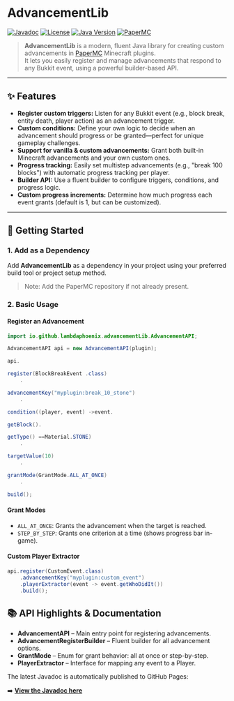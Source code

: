 # AdvancementLib
[![Javadoc](https://img.shields.io/badge/docs-javadoc-blue.svg)](https://lambdaphoenix.github.io/AdvancementLib/javadoc/)
[![License](https://img.shields.io/github/license/lambdaphoenix/AdvancementLib)](https://github.com/lambdaphoenix/AdvancementLib/blob/main/LICENSE)
[![Java Version](https://img.shields.io/badge/Java-21-blue.svg)](https://jdk.java.net/)
[![PaperMC](https://img.shields.io/badge/PaperMC-1.21.4-green)](https://papermc.io/)

>**AdvancementLib** is a modern, fluent Java library for creating custom advancements in [PaperMC](https://papermc.io/) Minecraft plugins.  
It lets you easily register and manage advancements that respond to any Bukkit event, using a powerful builder-based API.
---

## ✨ Features
- **Register custom triggers:** Listen for any Bukkit event (e.g., block break, entity death, player action) as an advancement trigger.
- **Custom conditions:** Define your own logic to decide when an advancement should progress or be granted—perfect for unique gameplay challenges.
- **Support for vanilla & custom advancements:** Grant both built-in Minecraft advancements and your own custom ones.
- **Progress tracking:** Easily set multistep advancements (e.g., "break 100 blocks") with automatic progress tracking per player.
- **Builder API:** Use a fluent builder to configure triggers, conditions, and progress logic.
- **Custom progress increments:** Determine how much progress each event grants (default is 1, but can be customized).

---

## 🚀 Getting Started

### 1. Add as a Dependency

Add **AdvancementLib** as a dependency in your project using your preferred build tool or project setup method.

>Note: Add the PaperMC repository if not already present.

### 2. Basic Usage

#### Register an Advancement

```java
import io.github.lambdaphoenix.advancementLib.AdvancementAPI;

AdvancementAPI api = new AdvancementAPI(plugin);

api.

register(BlockBreakEvent .class)
    .

advancementKey("myplugin:break_10_stone")
    .

condition((player, event) ->event.

getBlock().

getType() ==Material.STONE)
    .

targetValue(10)
    .

grantMode(GrantMode.ALL_AT_ONCE)
    .

build();
```

#### Grant Modes

- `ALL_AT_ONCE`: Grants the advancement when the target is reached.
- `STEP_BY_STEP`: Grants one criterion at a time (shows progress bar in-game).

#### Custom Player Extractor

```java
api.register(CustomEvent.class)
    .advancementKey("myplugin:custom_event")
    .playerExtractor(event -> event.getWhoDidIt())
    .build();
```

## 📚 API Highlights & Documentation

- **AdvancementAPI** – Main entry point for registering advancements.
- **AdvancementRegisterBuilder** – Fluent builder for all advancement options.
- **GrantMode** – Enum for grant behavior: all at once or step-by-step.
- **PlayerExtractor** – Interface for mapping any event to a Player.

The latest Javadoc is automatically published to GitHub Pages:

➡️ **[View the Javadoc here](https://lambdaphoenix.github.io/AdvancementLib/javadoc/)**
